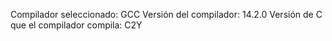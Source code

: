 Compilador seleccionado: GCC
Versión del compilador: 14.2.0
Versión de C que el compilador compila: C2Y